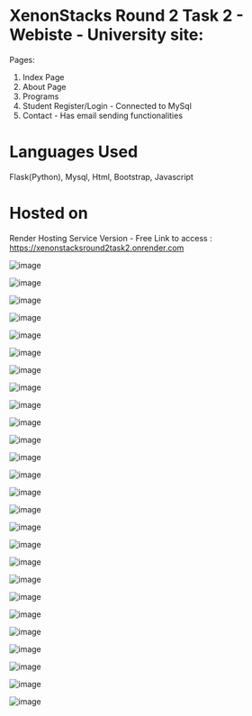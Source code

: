 # XenonStacks Round 2 Task 2 - Webiste - University site:

Pages:

1. Index Page
2. About Page
3. Programs
4. Student Register/Login - Connected to MySql
5. Contact - Has email sending functionalities

# Languages Used 
Flask(Python), Mysql, Html, Bootstrap, Javascript

# Hosted on 
Render Hosting Service
Version - Free
Link to access : https://xenonstacksround2task2.onrender.com

![image](https://github.com/shivanshkumar999/XenonStacks_Task2_Round2/assets/67266253/09844c2b-2bc5-4623-a182-c86789fa5aca)

![image](https://github.com/shivanshkumar999/XenonStacks_Task2_Round2/assets/67266253/a991ad23-a701-46d0-a56d-2a87b7e9db06)

![image](https://github.com/shivanshkumar999/XenonStacks_Task2_Round2/assets/67266253/08e8018c-ab22-4897-9343-da60290aa510)

![image](https://github.com/shivanshkumar999/XenonStacks_Task2_Round2/assets/67266253/3b1b3086-5943-4851-a206-7f098ce6586c)

![image](https://github.com/shivanshkumar999/XenonStacks_Task2_Round2/assets/67266253/806f6380-0d82-4462-a04a-175a6a7064b5)

![image](https://github.com/shivanshkumar999/XenonStacks_Task2_Round2/assets/67266253/724412bd-0423-463b-88ec-0167fa7fe525)

![image](https://github.com/shivanshkumar999/XenonStacks_Task2_Round2/assets/67266253/eb2b2de8-2e32-4057-88ca-8c9b5c3eb8b9)

![image](https://github.com/shivanshkumar999/XenonStacks_Task2_Round2/assets/67266253/cde2b3e0-b180-4a22-8c87-6ade945de77b)

![image](https://github.com/shivanshkumar999/XenonStacks_Task2_Round2/assets/67266253/18da2cbb-e2b6-46fa-a6fd-cdb3c1b5435a)

![image](https://github.com/shivanshkumar999/XenonStacks_Task2_Round2/assets/67266253/da55ee47-ecb9-46da-9018-30d98542a079)

![image](https://github.com/shivanshkumar999/XenonStacks_Task2_Round2/assets/67266253/27ea770a-cc55-4646-bbaa-5552157a9fc1)

![image](https://github.com/shivanshkumar999/XenonStacks_Task2_Round2/assets/67266253/d2ec8ca8-37a9-4c60-aee2-12379c88ea42)

![image](https://github.com/shivanshkumar999/XenonStacks_Task2_Round2/assets/67266253/b33d976d-d6fc-4f58-803b-a84742255d23)

![image](https://github.com/shivanshkumar999/XenonStacks_Task2_Round2/assets/67266253/f0927248-6003-4025-b878-d472beae01f3)

![image](https://github.com/shivanshkumar999/XenonStacks_Task2_Round2/assets/67266253/606746fa-738f-473b-8466-c70f2c910835)

![image](https://github.com/shivanshkumar999/XenonStacks_Task2_Round2/assets/67266253/e9cfa0b2-ea44-4d78-af48-377dbe7af730)

![image](https://github.com/shivanshkumar999/XenonStacks_Task2_Round2/assets/67266253/eb5509ca-fe93-43bd-a799-261078dff63d)

![image](https://github.com/shivanshkumar999/XenonStacks_Task2_Round2/assets/67266253/5a8bac61-a816-4def-b17a-552e703b61b7)

![image](https://github.com/shivanshkumar999/XenonStacks_Task2_Round2/assets/67266253/0173a109-fa9d-4b03-a813-80772c990401)

![image](https://github.com/shivanshkumar999/XenonStacks_Task2_Round2/assets/67266253/3c750d7d-6dea-43f4-8458-9b779f6f5b73)

![image](https://github.com/shivanshkumar999/XenonStacks_Task2_Round2/assets/67266253/f05c23ae-f9d1-463d-9f66-662ef4d206cc)

![image](https://github.com/shivanshkumar999/XenonStacks_Task2_Round2/assets/67266253/baaeb7cc-6d5e-4c8e-8c43-9bb34601f857)

![image](https://github.com/shivanshkumar999/XenonStacks_Task2_Round2/assets/67266253/3aea4f2a-fd0d-46bf-b9dc-59e4c9684440)

![image](https://github.com/shivanshkumar999/XenonStacks_Task2_Round2/assets/67266253/3b4eef0e-c125-43a8-a8f8-4504cb878d92)

![image](https://github.com/shivanshkumar999/XenonStacks_Task2_Round2/assets/67266253/b40dfb99-b1d1-44af-b730-6cf36ad2171b)

![image](https://github.com/shivanshkumar999/XenonStacks_Task2_Round2/assets/67266253/adf1cb47-8f17-4e58-97ec-49e6770eb525)
